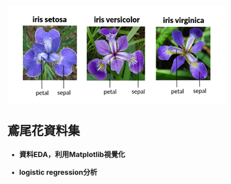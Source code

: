 ![image](https://github.com/jelink27/Data_analytics_project/blob/main/Iris%20dataset/51518iris%20img1.png)  

<h1>鳶尾花資料集  

<h3>  

* 資料EDA，利用Matplotlib視覺化  
  
* logistic regression分析
